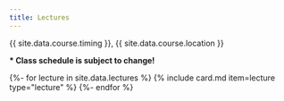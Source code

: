 ```yaml
---
title: Lectures
---
```


{{ site.data.course.timing }}, {{ site.data.course.location }}

<p class="important"><strong>* Class schedule is subject to change!</strong></p>

{%- for lecture in site.data.lectures %}
{% include card.md item=lecture type="lecture" %}
{%- endfor %}
